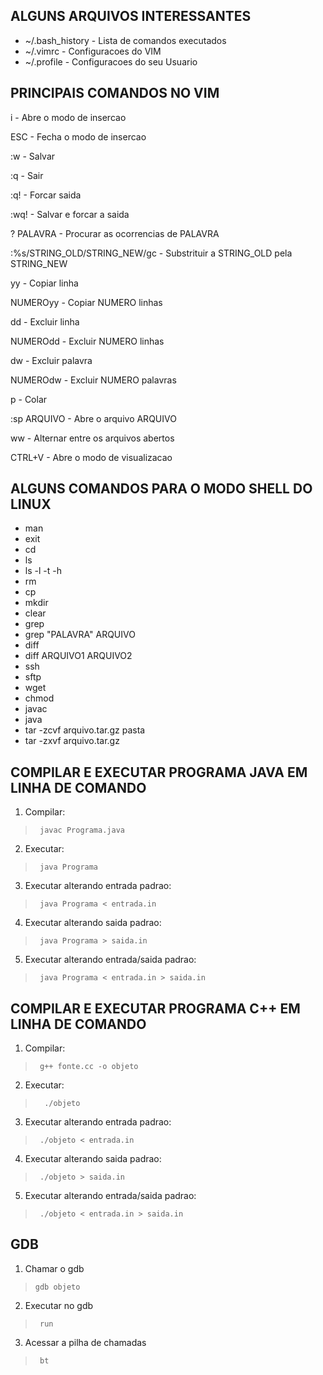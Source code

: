 ## ALGUNS ARQUIVOS INTERESSANTES
* ~/.bash_history      - Lista de comandos executados
* ~/.vimrc             - Configuracoes do VIM
* ~/.profile           - Configuracoes do seu Usuario

## PRINCIPAIS COMANDOS NO VIM
<p>i                             - Abre o modo de insercao
<p>ESC                           - Fecha o modo de insercao
<p>:w                            - Salvar
<p>:q                            - Sair
<p>:q!                           - Forcar saida
<p>:wq!                          - Salvar e forcar a saida
<p>? PALAVRA                     - Procurar as ocorrencias de PALAVRA
<p>:%s/STRING_OLD/STRING_NEW/gc  - Substrituir a STRING_OLD pela STRING_NEW
<p>yy                            - Copiar linha
<p>NUMEROyy                      - Copiar NUMERO linhas
<p>dd                            - Excluir linha
<p>NUMEROdd                      - Excluir NUMERO linhas
<p>dw                            - Excluir palavra
<p>NUMEROdw                      - Excluir NUMERO palavras
<p>p                             - Colar
<p>:sp ARQUIVO                   - Abre o arquivo ARQUIVO 
<p>ww                            - Alternar entre os arquivos abertos
<p>CTRL+V                        - Abre o modo de visualizacao

## ALGUNS COMANDOS PARA O MODO SHELL DO LINUX
* man
* exit
* cd
* ls
* ls -l -t -h
* rm
* cp
* mkdir
* clear
* grep
* grep "PALAVRA" ARQUIVO
* diff
* diff ARQUIVO1 ARQUIVO2
* ssh
* sftp
* wget
* chmod
* javac
* java
* tar -zcvf arquivo.tar.gz pasta
* tar -zxvf arquivo.tar.gz

## COMPILAR E EXECUTAR PROGRAMA JAVA EM LINHA DE COMANDO

1) Compilar: 
>      javac Programa.java

2) Executar: 
>      java Programa

3) Executar alterando entrada padrao: 
>      java Programa < entrada.in

4) Executar alterando saida padrao: 
>      java Programa > saida.in

5) Executar alterando entrada/saida padrao: 
>      java Programa < entrada.in > saida.in

## COMPILAR E EXECUTAR PROGRAMA C++ EM LINHA DE COMANDO

1) Compilar: 
>      g++ fonte.cc -o objeto

2) Executar: 
>       ./objeto
      
3) Executar alterando entrada padrao: 
>      ./objeto < entrada.in

4) Executar alterando saida padrao: 
>      ./objeto > saida.in

5) Executar alterando entrada/saida padrao: 
>      ./objeto < entrada.in > saida.in

## GDB
1) Chamar o gdb
>     gdb objeto

2) Executar no gdb
>      run

3) Acessar a pilha de chamadas
>      bt
